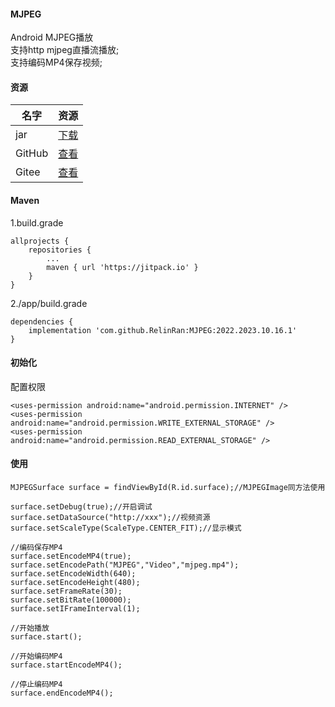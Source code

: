 #### MJPEG
Android MJPEG播放  
支持http mjpeg直播流播放;  
支持编码MP4保存视频;
#### 资源
|名字|资源|
|-|-|
|jar|[下载](https://github.com/RelinRan/MJPEG/tree/main/jar)|
|GitHub |[查看](https://github.com/RelinRan/MJPEG)|
|Gitee|[查看](https://gitee.com/relin/MJPEG)|
#### Maven
1.build.grade
```
allprojects {
    repositories {
		...
		maven { url 'https://jitpack.io' }
	}
}
```
2./app/build.grade
```
dependencies {
	implementation 'com.github.RelinRan:MJPEG:2022.2023.10.16.1'
}
```
#### 初始化
配置权限
```
<uses-permission android:name="android.permission.INTERNET" />
<uses-permission android:name="android.permission.WRITE_EXTERNAL_STORAGE" />
<uses-permission android:name="android.permission.READ_EXTERNAL_STORAGE" />
```
#### 使用
```
MJPEGSurface surface = findViewById(R.id.surface);//MJPEGImage同方法使用

surface.setDebug(true);//开启调试
surface.setDataSource("http://xxx");//视频资源
surface.setScaleType(ScaleType.CENTER_FIT);//显示模式

//编码保存MP4
surface.setEncodeMP4(true);
surface.setEncodePath("MJPEG","Video","mjpeg.mp4");
surface.setEncodeWidth(640);
surface.setEncodeHeight(480);
surface.setFrameRate(30);
surface.setBitRate(100000);
surface.setIFrameInterval(1);

//开始播放
surface.start();

//开始编码MP4
surface.startEncodeMP4();

//停止编码MP4
surface.endEncodeMP4();
```